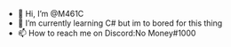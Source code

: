- 👋 Hi, I’m @M461C
- 🌱 I’m currently learning C# but im to bored for this thing
- 📫 How to reach me on Discord:No Money#1000
